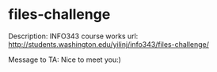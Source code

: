 # files-challenge
Description: INFO343 course works
url: http://students.washington.edu/yilinj/info343/files-challenge/

Message to TA: Nice to meet you:) 
